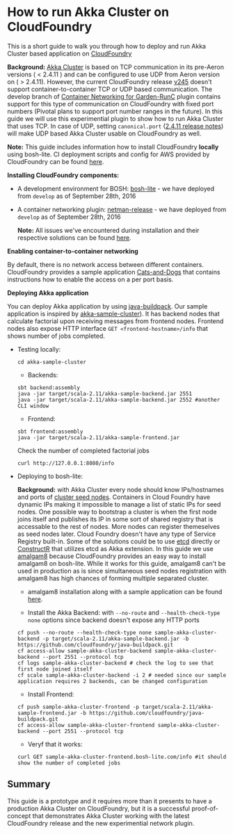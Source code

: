 # How to run Akka Cluster on CloudFoundry

This is a short guide to walk you through how to deploy and run Akka Cluster based application on [CloudFoundry](https://www.cloudfoundry.org/)

**Background:** [Akka Cluster](http://doc.akka.io/docs/akka/snapshot/scala/cluster-usage.html) is based on TCP communication in its pre-Aeron versions ( < 2.4.11 ) and can be configured to use UDP from Aeron version on ( > 2.4.11). However, the current CloudFoundry release [v245](https://github.com/cloudfoundry/cf-release/releases/tag/v245) doesn't support container-to-container TCP or UDP based communication. The develop branch of [Container Networking for Garden-RunC](https://github.com/cloudfoundry-incubator/netman-release) plugin contains support for this type of communication on CloudFoundry with fixed port numbers (Pivotal plans to support port number ranges in the future). In this guide we will use this experimential plugin to show how to run Akka Cluster that uses TCP. In case of UDP, setting `canonical.port` ([2.4.11 release notes](http://akka.io/news/2016/09/30/akka-2.4.11-released.html)) will make UDP based Akka Cluster usable on CloudFoundry as well.


**Note:** This guide includes information how to install CloudFoundry **locally** using bosh-lite. CI deployment scripts and config for AWS provided by CloudFoundry can be found [here](https://github.com/cloudfoundry-incubator/container-networking-ci).


**Installing CloudFoundry components:**

- A development environment for BOSH: [bosh-lite](https://github.com/cloudfoundry/bosh-lite) - we have deployed from `develop` as of September 28th, 2016
- A container networking plugin: [netman-release]( https://github.com/cloudfoundry-incubator/netman-release) - we have deployed from `develop` as of September 28th, 2016

	**Note:** All issues we've encountered during installation and their respective solutions can be found [here](https://github.com/katrinsharp/akka-sample-cluster-on-cloudfoundry/blob/master/README.md).

**Enabling container-to-container networking**

By default, there is no network access between different containers. CloudFoundry provides a sample application [Cats-and-Dogs](https://github.com/cloudfoundry-incubator/netman-release/tree/master/src/example-apps/cats-and-dogs) that contains instructions how to enable the access on a per port basis.

**Deploying Akka application** 

You can deploy Akka application by using [java-buildpack](https://github.com/cloudfoundry/java-buildpack.git). Our sample application is inspired by [akka-sample-cluster](https://github.com/akka/akka/tree/master/akka-samples/akka-sample-cluster-scala)). It has backend nodes that calculate factorial upon receiving messages from frontend nodes. Frontend nodes also expose HTTP interface `GET <frontend-hostname>/info` that shows number of jobs completed.

- Testing locally: 
	```
	cd akka-sample-cluster
	```
	
	+ Backends:

	```
	sbt backend:assembly
	java -jar target/scala-2.11/akka-sample-backend.jar 2551 
	java -jar target/scala-2.11/akka-sample-backend.jar 2552 #another CLI window
	```

	+ Frontend:
	```
	sbt frontend:assembly
	java -jar target/scala-2.11/akka-sample-frontend.jar
	```
	
	Check the number of completed factorial jobs
	```
	curl http://127.0.0.1:8080/info
	```

- Deploying to bosh-lite:

	**Background:** with Akka Cluster every node should know IPs/hostnames and ports of [cluster seed nodes](http://doc.akka.io/docs/akka/current/scala/cluster-usage.html#Joining_to_Seed_Nodes). Containers in Cloud Foundry have dynamic IPs making it impossible to manage a list of static IPs for seed nodes. One possible way to bootstrap a cluster is when the first node joins itself and publishes its IP in some sort of shared registry that is accessable to the rest of nodes. More nodes can register themeselves as seed nodes later. Cloud Foundry doesn't have any type of Service Registry built-in. Some of the solutions could be to use [etcd](https://github.com/coreos/etcd) directly or [ConstructR](https://github.com/hseeberger/constructr) that utilizes etcd as Akka extension. In this guide we use [amalgam8](https://github.com/amalgam8/amalgam8/tree/master/registry) because CloudFoundry provides an easy way to install amalgam8 on bosh-lite. While it works for this guide, amalgam8 can't be used in production as is since simultaneous seed nodes registration with amalgam8 has high chances of forming multiple separated cluster.

	+ amalgam8 installation along with a sample application can be found [here](https://github.com/cloudfoundry-incubator/netman-release/tree/develop/src/example-apps/tick).


	+ Install the Akka Backend: with `--no-route` and `--health-check-type none` options since backend doesn't expose any HTTP ports
	```
	cf push --no-route --health-check-type none sample-akka-cluster-backend -p target/scala-2.11/akka-sample-backend.jar -b https://github.com/cloudfoundry/java-buildpack.git
	cf access-allow sample-akka-cluster-backend sample-akka-cluster-backend --port 2551 --protocol tcp
	cf logs sample-akka-cluster-backend # check the log to see that first node joined itself
	cf scale sample-akka-cluster-backend -i 2 # needed since our sample application requires 2 backends, can be changed configuration
	```

	+ Install Frontend:
	```
	cf push sample-akka-cluster-frontend -p target/scala-2.11/akka-sample-frontend.jar -b https://github.com/cloudfoundry/java-buildpack.git
	cf access-allow sample-akka-cluster-frontend sample-akka-cluster-backend --port 2551 --protocol tcp
	```

	+ Veryf that it works:
	```
	curl GET sample-akka-cluster-frontend.bosh-lite.com/info #it should show the number of completed jobs
	```

## Summary

This guide is a prototype and it requires more than it presents to have a production Akka Cluster on CloudFoundry, but it is a successful proof-of-concept that demonstrates Akka Cluster working with the latest CloudFoundry release and the new experimential network plugin.





